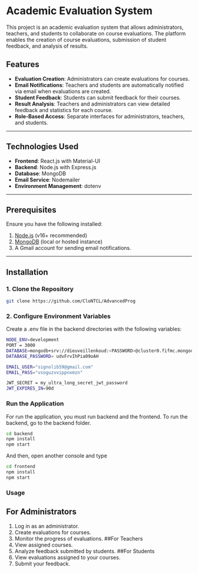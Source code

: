 # Academic Evaluation System

This project is an academic evaluation system that allows administrators, teachers, and students to collaborate on course evaluations. The platform enables the creation of course evaluations, submission of student feedback, and analysis of results.

## Features

- **Evaluation Creation**: Administrators can create evaluations for courses.
- **Email Notifications**: Teachers and students are automatically notified via email when evaluations are created.
- **Student Feedback**: Students can submit feedback for their courses.
- **Result Analysis**: Teachers and administrators can view detailed feedback and statistics for each course.
- **Role-Based Access**: Separate interfaces for administrators, teachers, and students.

---

## Technologies Used

- **Frontend**: React.js with Material-UI
- **Backend**: Node.js with Express.js
- **Database**: MongoDB
- **Email Service**: Nodemailer
- **Environment Management**: dotenv

---

## Prerequisites

Ensure you have the following installed:

1. [Node.js](https://nodejs.org/) (v16+ recommended)
2. [MongoDB](https://www.mongodb.com/) (local or hosted instance)
3. A Gmail account for sending email notifications.

---

## Installation

### 1. Clone the Repository

```bash
git clone https://github.com/CloNTCL/AdvancedProg
```

### 2. Configure Environment Variables

Create a .env file in the backend directories with the following variables:

```bash
NODE_ENV=development
PORT = 3000
DATABASE=mongodb+srv://dieuveillenkoud:<PASSWORD>@cluster0.fifmc.mongodb.net/AdvancedProg?retryWrites=true
DATABASE_PASSWORD= udvFrvIhPia09oAH

EMAIL_USER="signolib59@gmail.com"
EMAIL_PASS="vsoguzvvippnxmzn"

JWT_SECRET = my_ultra_long_secret_jwt_password
JWT_EXPIRES_IN=90d
```

### Run the Application

For run the application, you must run backend and the frontend.
To run the backend, go to the backend folder. 
```bash
cd backend
npm install
npm start
```

And then, open another console and type
```bash
cd frontend
npm install
npm start
``` 

### Usage

## For Administrators
1. Log in as an administrator.
2. Create evaluations for courses.
3. Monitor the progress of evaluations.
##For Teachers
1. View assigned courses.
2. Analyze feedback submitted by students.
##For Students
1. View evaluations assigned to your courses.
2. Submit your feedback.